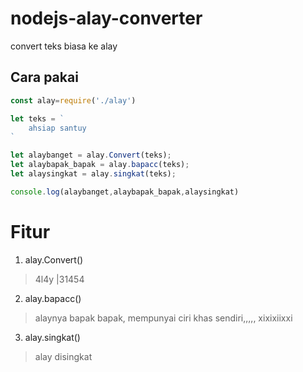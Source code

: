 # nodejs-alay-converter
convert teks biasa ke alay

## Cara pakai

```js
const alay=require('./alay')

let teks = `
	ahsiap santuy
`

let alaybanget = alay.Convert(teks);
let alaybapak_bapak = alay.bapacc(teks);
let alaysingkat = alay.singkat(teks);

console.log(alaybanget,alaybapak_bapak,alaysingkat)
```

# Fitur

1. alay.Convert()
> 4l4y |31454

2. alay.bapacc()
> alaynya bapak bapak, mempunyai ciri khas sendiri,,,,, xixixiixxi

3. alay.singkat()
> alay disingkat
